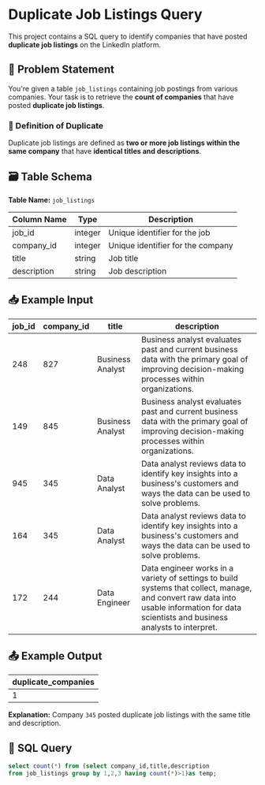 
# Duplicate Job Listings Query

This project contains a SQL query to identify companies that have posted **duplicate job listings** on the LinkedIn platform.

## 📌 Problem Statement

You're given a table `job_listings` containing job postings from various companies. Your task is to retrieve the **count of companies** that have posted **duplicate job listings**.

### 🔁 Definition of Duplicate
Duplicate job listings are defined as **two or more job listings within the same company** that have **identical titles and descriptions**.

## 🗃️ Table Schema

**Table Name:** `job_listings`

| Column Name | Type     | Description                    |
|-------------|----------|--------------------------------|
| job_id      | integer  | Unique identifier for the job |
| company_id  | integer  | Unique identifier for the company |
| title       | string   | Job title                      |
| description | string   | Job description                |

## 📥 Example Input

| job_id | company_id | title           | description                                                                                                                       |
|--------|------------|------------------|-----------------------------------------------------------------------------------------------------------------------------------|
| 248    | 827        | Business Analyst | Business analyst evaluates past and current business data with the primary goal of improving decision-making processes within organizations. |
| 149    | 845        | Business Analyst | Business analyst evaluates past and current business data with the primary goal of improving decision-making processes within organizations. |
| 945    | 345        | Data Analyst     | Data analyst reviews data to identify key insights into a business's customers and ways the data can be used to solve problems.          |
| 164    | 345        | Data Analyst     | Data analyst reviews data to identify key insights into a business's customers and ways the data can be used to solve problems.          |
| 172    | 244        | Data Engineer    | Data engineer works in a variety of settings to build systems that collect, manage, and convert raw data into usable information for data scientists and business analysts to interpret. |

## 📤 Example Output

| duplicate_companies |
|---------------------|
| 1                   |

**Explanation:** Company `345` posted duplicate job listings with the same title and description.

## 🧠 SQL Query

```sql
select count(*) from (select company_id,title,description
from job_listings group by 1,2,3 having count(*)>1)as temp;
